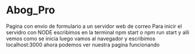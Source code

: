 # Abog_Pro
Pagina con envio de formulario a un servidor web de correo
Para inicir el servidro con NODE escribimos en la terminal npm start o npm run start
y alli vemos como se inicia
luego vamos al navegador y escribimos localhost:3000
ahora podemos ver nuestra pagina funcionando
